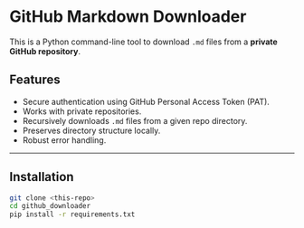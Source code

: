 # GitHub Markdown Downloader

This is a Python command-line tool to download `.md` files from a **private GitHub repository**.

## Features

- Secure authentication using GitHub Personal Access Token (PAT).
- Works with private repositories.
- Recursively downloads `.md` files from a given repo directory.
- Preserves directory structure locally.
- Robust error handling.

---

## Installation

```bash
git clone <this-repo>
cd github_downloader
pip install -r requirements.txt
```
